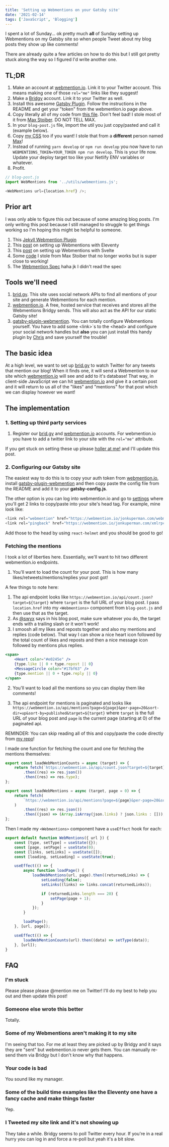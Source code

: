 ```yaml
---
title: 'Setting up Webmentions on your Gatsby site'
date: '2021-02-14'
tags: ['JavaScript', 'Blogging']
---
```


I spent a lot of Sunday... ok pretty much **all** of Sunday setting up Webmentions on my Gatsby site so when people Tweet about my blog posts they show up like comments!

<Tweet tweetLink="jkup/status/1360786533280800775" />

There are already quite a few articles on how to do this but I still got pretty stuck along the way so I figured I'd write another one.

## TL;DR

1. Make an account at <a href="https://webmention.io/">webmention.io</a>. Link it to your Twitter account. This means making one of those `rel="me"` links like they suggest!
1. Make a <a href="https://brid.gy/">Bridgy</a> account. Link it to your Twitter as well.
1. Install this awesome <a href="https://github.com/ChristopherBiscardi/gatsby-plugin-webmention">Gatsby Plugin</a>. Follow the instructions in the README and get your "token" from the webmention.io page above.
1. Copy literally all of my code from <a href="https://github.com/jkup/jonkuperman.com/blob/master/src/utils/webmentions.js">this file</a>. Don't feel bad! I stole most of it from <a href="https://twitter.com/mxstbr">Max Stoiber</a>. DO NOT TELL MAX.
1. In your `blog-post.js` file, import the util you just copy/pasted and call it (example below).
1. Copy <a href="https://github.com/jkup/jonkuperman.com/blob/master/src/components/global.css#L316">my CSS</a> too if you want! I stole that from a **different** person named <a href="https://twitter.com/mxbck">Max</a>!
1. Instead of running `yarn develop` or `npm run develop` you now have to run `WEBMENTIONS_TOKEN=YOUR_TOKEN npm run develop`. This is your life now. Update your deploy target too like your Netlify ENV variables or whatever.
1. Profit.

```javascript
// blog-post.js
import WebMentions from '../utils/webmentions.js';

<WebMentions url={location.href} />;
```

## Prior art

I was only able to figure this out because of some amazing blog posts. I'm only writing this post because I still managed to struggle to get things working so I'm hoping this might be helpful to someone.

1. This <a href="https://github.com/aarongustafson/jekyll-webmention_io">Jekyll Webmention Plugin</a>
1. This <a href="https://mxb.dev/blog/using-webmentions-on-static-sites/">post</a> on setting up Webmentions with Eleventy
1. This <a href="https://www.swyx.io/clientside-webmentions/">post</a> on setting up Webmentions with Svelte
1. Some <a href="https://github.com/mxstbr/mxstbr.com/blob/49aceb93a43d1e87736f204f26c07e203cb2a0e1/components/WebMentions/WebMentionCounts.js">code</a> I stole from Max Stoiber that no longer works but is super close to working!
1. The <a href="https://www.w3.org/TR/webmention/">Webmention Spec</a> haha jk I didn't read the spec

## Tools we'll need

1. <a href="https://brid.gy/">brid.gy</a>. This site uses social network APIs to find all mentions of your site and generate Webmentions for each mention.
1. <a href="https://webmention.io/">webmention.io</a>. A free, hosted service that receives and stores all the Webmentions Bridgy sends. This will also act as the API for our static Gatsby site!
1. <a href="https://github.com/ChristopherBiscardi/gatsby-plugin-webmention">gatsby-plugin-webmention</a>. You can totally configure Webmentions yourself. You have to add some &lt;link>`s to the &lt;head> and configure your social network handles but **also** you can just install this handy plugin by <a href="https://twitter.com/chrisbiscardi">Chris</a> and save yourself the trouble!

## The basic idea

At a high level, we want to set up <a href="https://brid.gy/">brid.gy</a> to watch Twitter for any tweets that mention our blog! When it finds one, it will send a Webmention to our site which <a href="https://webmention.io/">webmention.io</a> will see and add to it's database! That way, in client-side JavaScript we can hit <a href="https://webmention.io/">webmention.io</a> and give it a certain post and it will return to us all of the "likes" and "mentions" for that post which we can display however we want!

## The implementation

### 1. Setting up third party services

1. Register our <a href="https://brid.gy/">brid.gy</a> and <a href="https://webmention.io/">webmention.io</a> accounts. For webmention.io you have to add a twitter link to your site with the `rel="me"` attribute.

If you get stuck on setting these up please <a href="https://twitter.com/intent/tweet/?text=@jkup%20how%20could%20you">holler at me!</a> and I'll update this post.

### 2. Configuring our Gatsby site

The easiest way to do this is to copy your auth token from <a href="https://webmention.io/">webmention.io</a>, install <a href="https://github.com/ChristopherBiscardi/gatsby-plugin-webmention">gatsby-plugin-webmention</a> and then copy paste the config file from the README and add it to your **gatsby-config.js**.

The other option is you can log into webmention.io and go to <a href="https://webmention.io/settings">settings</a> where you'll get 2 links to copy/paste into your site's head tag. For example, mine look like:

```javascript
<link rel="webmention" href="https://webmention.io/jonkuperman.com/webmention" />
<link rel="pingback" href="https://webmention.io/jonkuperman.com/xmlrpc" />
```

Add those to the head by using `react-helmet` and you should be good to go!

### Fetching the mentions

I took a lot of liberties here. Essentially, we'll want to hit two different webmention.io endpoints.

1. You'll want to load the count for your post. This is how many likes/retweets/mentions/replies your post got!

A few things to note here:

1. The api endpoint looks like `https://webmention.io/api/count.json?target=${target}` where `target` is the full URL of your blog post. I pass `location.href` into my `<Webmentions>` component from `blog-post.js` and then use that as the target.
1. As <a href="https://twitter.com/swyx">@swyx</a> says in his blog post, make sure whatever you do, the target ends with a trailing slash or it won't work!
1. I smoosh all my likes and reposts together and also my mentions and replies (code below). That way I can show a nice heart icon followed by the total count of likes and reposts and then a nice message icon followed by mentions plus replies.

```jsx
<span>
    <Heart color="#e0245e" />
    {type.like || 0 + type.repost || 0}
    <MessageCircle color="#17bf63" />
    {type.mention || 0 + type.reply || 0}
</span>
```

2. You'll want to load all the mentions so you can display them like comments!

1. The api endpoint for mentions is paginated and looks like `https://webmention.io/api/mentions?page=${page}&per-page=20&sort-dir=up&sort-by=published&target=${target}` where `target` is the full URL of your blog post and `page` is the current page (starting at 0) of the paginated api.

REMINDER: You can skip reading all of this and copy/paste the code directly from <a href="https://github.com/jkup/jonkuperman.com/blob/master/src/utils/webmentions.js">my repo</a>!

I made one function for fetching the count and one for fetching the mentions themselves:

```javascript
export const loadWebMentionCounts = async (target) => {
    return fetch(`https://webmention.io/api/count.json?target=${target}`)
        .then((res) => res.json())
        .then((res) => res.type);
};

export const loadWebMentions = async (target, page = 0) => {
    return fetch(
        `https://webmention.io/api/mentions?page=${page}&per-page=20&sort-dir=up&sort-by=published&target=${target}`
    )
        .then((res) => res.json())
        .then((json) => (Array.isArray(json.links) ? json.links : []));
};
```

Then I made my `<Webmentions>` component have a `useEffect` hook for each:

```javascript
export default function WebMentions({ url }) {
    const [type, setType] = useState({});
    const [page, setPage] = useState(0);
    const [links, setLinks] = useState([]);
    const [loading, setLoading] = useState(true);

    useEffect(() => {
        async function loadPage() {
            loadWebMentions(url, page).then((returnedLinks) => {
                setLoading(false);
                setLinks((links) => links.concat(returnedLinks));

                if (returnedLinks.length === 20) {
                    setPage(page + 1);
                }
            });
        }

        loadPage();
    }, [url, page]);

    useEffect(() => {
        loadWebMentionCounts(url).then((data) => setType(data));
    }, [url]);
}
```

## FAQ

### I'm stuck

Please please please @mention me on Twitter! I'll do my best to help you out and then update this post!

### Someone else wrote this better

Totally.

### Some of my Webmentions aren't making it to my site

I'm seeing that too. For me at least they are picked up by Bridgy and it says they are "sent" but webmention.io never gets them. You can manually re-send them via Bridgy but I don't know why that happens.

### Your code is bad

You sound like my manager.

### Some of the build time examples like the Eleventy one have a fancy cache and make things faster

Yep.

### I Tweeted my site link and it's not showing up

They take a while. Bridgy seems to poll Twitter every hour. If you're in a real hurry you can log in and force a re-poll but yeah it's a bit slow.
